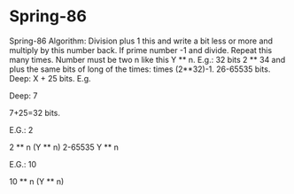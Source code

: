 # Spring-86
Spring-86
Algorithm: Division plus 1 this and write a bit less or more and multiply by this number back. If prime number -1 and divide. Repeat this many times. Number must be two n like this Y ** n. E.g.: 32 bits 2 ** 34 and plus the same bits of long of the times: times (2**32)-1. 26-65535 bits. Deep: X + 25 bits. E.g.

Deep: 7

7+25=32 bits.


E.G.: 2 

2 ** n (Y ** n) 2-65535 Y ** n

E.G.: 10 

10 ** n (Y ** n)

